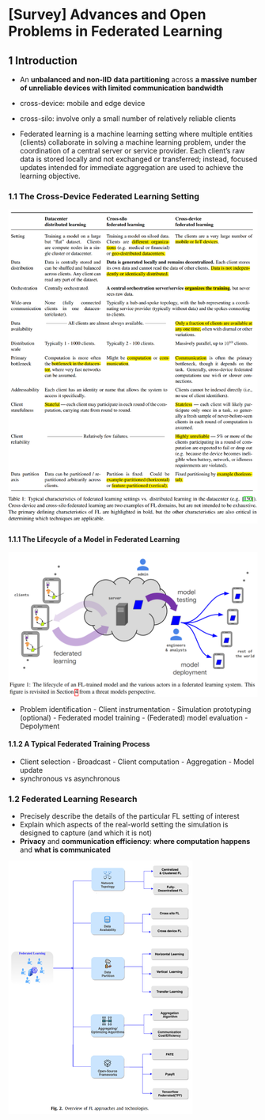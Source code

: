 # [Survey] Advances and Open Problems in Federated Learning

## 1 Introduction

- An **unbalanced and non-IID** **data partitioning** across **a massive number of unreliable devices with limited communication bandwidth**

- cross-device: mobile and edge device
- cross-silo: involve only a small number of relatively reliable clients
- Federated learning is a machine learning setting where multiple entities (clients) collaborate in solving a machine learning problem, under the coordination of a central server or service provider. Each client’s raw data is stored locally and not exchanged or transferred; instead, focused updates intended for immediate aggregation are used to achieve the learning objective.



### 1.1 The Cross-Device Federated Learning Setting

<img src="https://raw.githubusercontent.com/ailianligit/ailianligit.github.io/main/images/202212/20221208_1670498603.png" alt="image-20221027222257247" style="zoom: 67%;" />

 

#### 1.1.1 The Lifecycle of a Model in Federated Learning

<img src="https://raw.githubusercontent.com/ailianligit/ailianligit.github.io/main/images/202212/20221208_1670498611.png" alt="image-20221027223632459" style="zoom:50%;" />

- Problem identification - Client instrumentation - Simulation prototyping (optional) - Federated model training - (Federated) model evaluation - Depolyment



#### 1.1.2 A Typical Federated Training Process

- Client selection - Broadcast - Client computation - Aggregation - Model update
- synchronous vs asynchronous



### 1.2 Federated Learning Research

- Precisely describe the details of the particular FL setting of interest
- Explain which aspects of the real-world setting the simulation is designed to capture (and which it is not)
- **Privacy** and **communication efficiency**: **where computation happens** and **what is communicated**



<img src="https://raw.githubusercontent.com/ailianligit/ailianligit.github.io/main/images/202212/20221208_1670498628.png" alt="image-20221031221059147" style="zoom:50%;" />